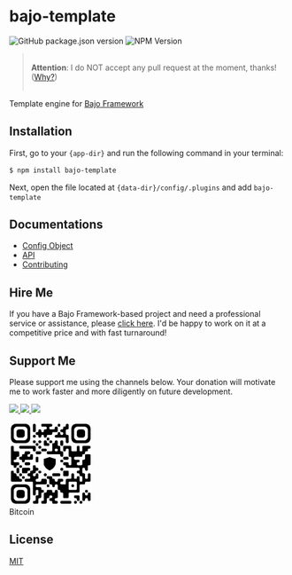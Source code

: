 # bajo-template

![GitHub package.json version](https://img.shields.io/github/package-json/v/ardhi/bajo-template) ![NPM Version](https://img.shields.io/npm/v/bajo-template)

> <br />**Attention**: I do NOT accept any pull request at the moment, thanks! ([Why?](wiki/CONTRIBUTING.md))<br /><br />

Template engine for [Bajo Framework](https://github.com/ardhi/bajo)

## Installation

First, go to your ```{app-dir}``` and run the following command in your terminal:

```bash
$ npm install bajo-template
```

Next, open the file located at ```{data-dir}/config/.plugins``` and add ```bajo-template```

## Documentations

- [Config Object](wiki/CONFIG.md)
- [API](https://ardhi.github.io/bajo-template)
- [Contributing](wiki/CONTRIBUTING.md)

## Hire Me

If you have a Bajo Framework-based project and need a professional service or assistance, please <a href="https://github.com/ardhi#professional-service">click here</a>. I'd be happy to work on it at a competitive price and with fast turnaround!

## Support Me

Please support me using the channels below. Your donation will motivate me to work faster and more diligently on future development.

<a href="https://github.com/sponsors/ardhi">
  <img src="https://img.shields.io/badge/Github-slategrey?style=flat&logo=github" height="50">
</a>
<a href="https://www.patreon.com/bajoframework">
  <img src="https://img.shields.io/badge/Patreon-f2c3b2?style=flat&logo=patreon" height="50">
</a>
<a href="https://www.paypal.com/ncp/payment/EWLERL7SCUU64">
  <img src="https://img.shields.io/badge/Paypal-blue?style=flat&logo=paypal" height="50">
</a>

<p>
<div><img alt="bc1qwtv78cwp9ef8hnqaw84fxg5856l0pggqe32g6f" src="docs/static/bitcoin.jpeg" width="150" height="150" /><br>Bitcoin</div>
</p>

## License

[MIT](LICENSE)
